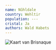 ```yaml
---
name: Nûhldale
country: Wehltir
population: ---
cristal: Ja
authors: Wald Habets
---
```


![Kaart van Brisnaque](/static/img/wiki/nuhldale.png)

